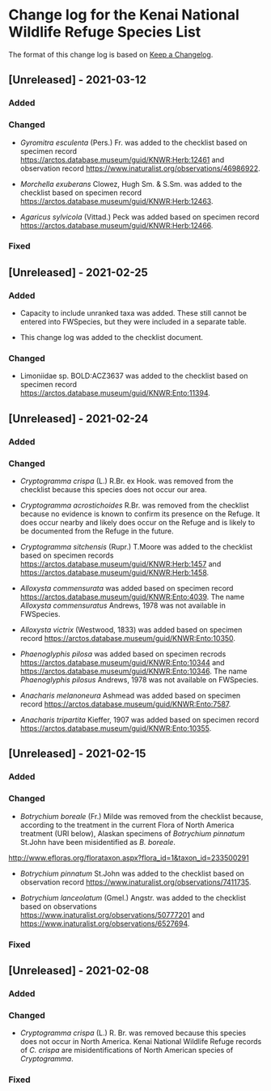 # Change log for the Kenai National Wildlife Refuge Species List
 
The format of this change log is based on [Keep a Changelog](http://keepachangelog.com/).

## [Unreleased] - 2021-03-12

### Added

### Changed

- *Gyromitra esculenta* (Pers.) Fr. was added to the checklist based on specimen record <https://arctos.database.museum/guid/KNWR:Herb:12461> and observation record <https://www.inaturalist.org/observations/46986922>.

- *Morchella exuberans* Clowez, Hugh Sm. & S.Sm. was added to the checklist based on specimen record <https://arctos.database.museum/guid/KNWR:Herb:12463>.

- *Agaricus sylvicola* (Vittad.) Peck was added based on specimen record <https://arctos.database.museum/guid/KNWR:Herb:12466>.

### Fixed

## [Unreleased] - 2021-02-25

### Added

- Capacity to include unranked taxa was added. These still cannot be entered into FWSpecies, but they were included in a separate table.

- This change log was added to the checklist document.

### Changed

- Limoniidae sp. BOLD:ACZ3637 was added to the checklist based on specimen record <https://arctos.database.museum/guid/KNWR:Ento:11394>. 

## [Unreleased] - 2021-02-24

### Added

### Changed

- *Cryptogramma crispa* (L.) R.Br. ex Hook. was removed from the checklist because this species does not occur our area.

- *Cryptogramma acrostichoides* R.Br. was removed from the checklist because no evidence is known to confirm its presence on the Refuge. It does occur nearby and likely does occur on the Refuge and is likely to be documented from the Refuge in the future.

- *Cryptogramma sitchensis* (Rupr.) T.Moore was added to the checklist based on specimen records <https://arctos.database.museum/guid/KNWR:Herb:1457> and <https://arctos.database.museum/guid/KNWR:Herb:1458>.

- *Alloxysta commensurata* was added based on specimen record <https://arctos.database.museum/guid/KNWR:Ento:4039>. The name *Alloxysta commensuratus* Andrews, 1978 was not available in FWSpecies.

- *Alloxysta victrix* (Westwood, 1833) was added based on specimen record <https://arctos.database.museum/guid/KNWR:Ento:10350>.

- *Phaenoglyphis pilosa* was added based on specimen recrods <https://arctos.database.museum/guid/KNWR:Ento:10344> and <https://arctos.database.museum/guid/KNWR:Ento:10346>. The name *Phaenoglyphis pilosus* Andrews, 1978 was not available on FWSpecies.

- *Anacharis melanoneura* Ashmead was added based on specimen record <https://arctos.database.museum/guid/KNWR:Ento:7587>.

- *Anacharis tripartita* Kieffer, 1907 was added based on specimen record <https://arctos.database.museum/guid/KNWR:Ento:10355>.

## [Unreleased] - 2021-02-15

### Added

### Changed

- *Botrychium boreale* (Fr.) Milde was removed from the checklist because, according to the treatment in the current Flora of North America treatment (URI below), Alaskan specimens of *Botrychium pinnatum* St.John have been misidentified as *B. boreale*.

http://www.efloras.org/florataxon.aspx?flora_id=1&taxon_id=233500291

- *Botrychium pinnatum* St.John was added to the checklist based on observation record <https://www.inaturalist.org/observations/7411735>.

- *Botrychium lanceolatum* (Gmel.) Angstr. was added to the checklist based on observations <https://www.inaturalist.org/observations/50777201> and <https://www.inaturalist.org/observations/6527694>.

### Fixed

## [Unreleased] - 2021-02-08

### Added

### Changed

- *Cryptogramma crispa* (L.) R. Br. was removed because this species does not occur in North America. Kenai National Wildlife Refuge records of *C. crispa* are misidentifications of North American species of *Cryptogramma*.

### Fixed


